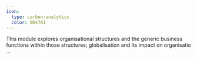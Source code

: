 ```yaml
---
icon:
  type: carbon:analytics
  color: 0D47A1
---
```


This module explores organisational structures and the generic business functions within those structures; globalisation and its impact on organisatio ... 
